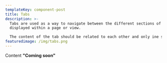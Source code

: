 ```yaml
---
templateKey: component-post
title: Tabs
description: >-
  Tabs are used as a way to navigate between the different sections of a content
  displayed within a page or view.

  The content of the tab should be related to each other and only ine section should be active at a time. 
featuredimage: /img/tabs.png
---
```

C﻿ontent **"Coming soon"**